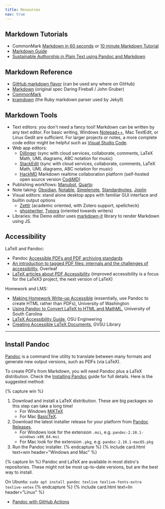 ```yaml
---
title: Resources
nav: true
---
```


## Markdown Tutorials

- CommonMark [Markdown in 60 seconds](https://commonmark.org/help/) or [10 minute Markdown Tutorial](https://commonmark.org/help/tutorial/)
- [Markdown Guide](https://www.markdownguide.org/)
- [Sustainable Authorship in Plain Text using Pandoc and Markdown](https://programminghistorian.org/en/lessons/sustainable-authorship-in-plain-text-using-pandoc-and-markdown)

## Markdown Reference

- [GitHub markdown flavor](https://docs.github.com/en/get-started/writing-on-github/getting-started-with-writing-and-formatting-on-github/basic-writing-and-formatting-syntax) (can be used any where on GitHub)
- [Markdown](https://daringfireball.net/projects/markdown/) (original spec Daring Fireball / John Gruber)
- [CommonMark](https://commonmark.org/)
- [kramdown](https://kramdown.gettalong.org/syntax.html) (the Ruby markdown parser used by Jekyll)

## Markdown Tools

- Text editors: you don't need a fancy tool! Markdown can be written by any text editor. For basic writing, Windows [Notepad++](https://notepad-plus-plus.org/), Mac TextEdit, or Linux Gedit are sufficient. For larger projects or notes, a more complete code editor might be helpful such as [Visual Studio Code](https://code.visualstudio.com/).
- Web app editors:
    - [Dillinger](https://dillinger.io/) (sync with cloud services, collaborate, comments, LaTeX Math, UML diagrams, ABC notation for music)
    - [StackEdit](https://stackedit.io/) (sync with cloud services, collaborate, comments, LaTeX Math, UML diagrams, ABC notation for music)
    - [HackMD](https://hackmd.io/) Markdown realtime collaboration platform (self-hosted open source version [CodiMD](https://github.com/hackmdio/codimd))
- Publishing workflows: [Manubot](https://manubot.org/), [Quarto](https://quarto.org/)
- Note taking: [Obsidian](https://obsidian.md/), [Notable](https://notable.md/), [Simplenote](https://simplenote.com/), [Standardnotes](https://standardnotes.org/), [Joplin](https://joplinapp.org/)
- Visual editors: stand alone desktop apps with familiar GUI interface and builtin output options 
    - [Zettlr](https://www.zettlr.com/) (academic oriented, with Zotero support, spellcheck) 
    - [ghostwriter](https://ghostwriter.kde.org/), [Typora](https://www.typora.io/) (oriented towards writers)
- Libraries: the Demo editor uses [markdown-it](https://github.com/markdown-it/markdown-it) library to render Markdown using JS.

## Accessibility 

LaTeX and Pandoc: 

- Pandoc [Accessible PDFs and PDF archiving standards](https://pandoc.org/MANUAL.html#accessible-pdfs-and-pdf-archiving-standards)
- [An introduction to tagged PDF files: internals and the challenges of accessibility](https://www.overleaf.com/learn/latex/An_introduction_to_tagged_PDF_files%3A_internals_and_the_challenges_of_accessibility), Overleaf
- [LaTeX articles about PDF Accessibility](https://www.latex-project.org/publications/indexbytopic/pdf/) (improved accessibility is a focus for the LaTeX3 project, the next version of LaTeX)

Homework and LMS:

- [Making Homework Write-up Accessible](https://create.uw.edu/a11y-in-action/accessible-courses/making-homework-write-up-accessible/) (essentially, use Pandoc to create HTML rather than PDFs), University of Washington
- [Using Pandoc to Convert LaTeX to HTML and MathML](https://sc.edu/about/offices_and_divisions/digital-accessibility/toolbox/math/pandoc/), University of South Carolina
- [LaTeX Accessibility Guide](https://ets.osu.edu/digital-accessibility/latex-accessibility-guide), OSU Engineering
- [Creating Accessible LaTeX Documents](https://libguides.gvsu.edu/LaTeX/accessibility), GVSU Library


--------------------

## Install Pandoc

[Pandoc](https://pandoc.org/) is a command line utility to translate between many formats and generate new output versions, such as PDFs (via LaTeX).

To create PDFs from Markdown, you will need Pandoc plus a LaTeX distribution.
Check the [Installing Pandoc](https://pandoc.org/installing.html) guide for full details. 
Here is the suggested method:

{% capture win %}
1. Download and install a LaTeX distribution. These are big packages so this step can take a long time!
    - For Windows [MiKTeX](https://miktex.org/download)
    - For Mac [BasicTeX](http://www.tug.org/mactex/morepackages.html).
2. Download the latest installer release for your platform from [Pandoc Releases](https://github.com/jgm/pandoc/releases). 
    - For Windows look for the extension `.msi`, e.g. `pandoc-2.10.1-windows-x86_64.msi`
    - For Mac look for the extension `.pkg`, e.g. `pandoc-2.10.1-macOS.pkg`
3. Run the Pandoc installer.
{% endcapture %}
{% include card.html text=win header="Windows and Mac" %}

{% capture lin %}
Pandoc and LaTeX are available in most distro's repositories. 
These might not be most up-to-date versions, but are the best way to install. 

On Ubuntu: `sudo apt install pandoc texlive texlive-fonts-extra texlive-xetex`
{% endcapture %}
{% include card.html text=lin header="Linux" %}

- [Pandoc with GitHub Actions](https://github.com/pandoc/pandoc-action-example)
